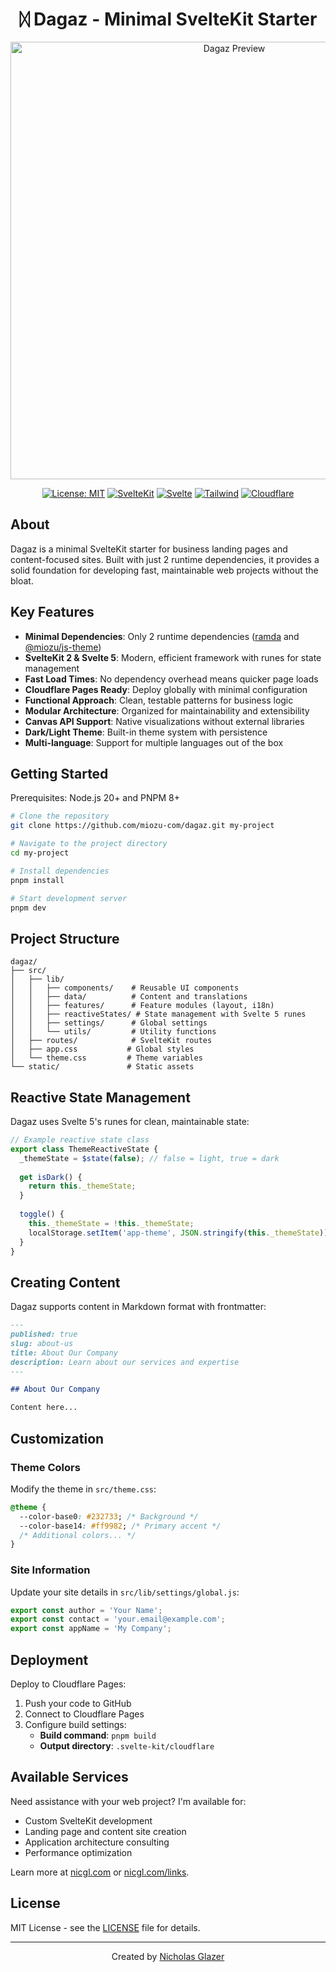 <div align="center">

# ᛞ Dagaz - Minimal SvelteKit Starter

<img src="https://via.placeholder.com/1200x300/232733/FF9982?text=Dagaz:+Minimal+SvelteKit+Starter" alt="Dagaz Preview" width="700">

[![License: MIT](https://img.shields.io/badge/License-MIT-blue.svg)](https://opensource.org/licenses/MIT)
[![SvelteKit](https://img.shields.io/badge/SvelteKit-2-FF3E00)](https://kit.svelte.dev/)
[![Svelte](https://img.shields.io/badge/Svelte-5-FF3E00)](https://svelte.dev/)
[![Tailwind](https://img.shields.io/badge/Tailwind-4-0EA5E9)](https://tailwindcss.com/)
[![Cloudflare](https://img.shields.io/badge/Cloudflare-Pages-F38020)](https://pages.cloudflare.com/)

</div>

## About

Dagaz is a minimal SvelteKit starter for business landing pages and content-focused sites. Built with just 2 runtime dependencies, it provides a solid foundation for developing fast, maintainable web projects without the bloat.

## Key Features

- **Minimal Dependencies**: Only 2 runtime dependencies ([ramda](https://github.com/ramda/ramda) and [@miozu/js-theme](https://github.com/miozu-com/js-theme))
- **SvelteKit 2 & Svelte 5**: Modern, efficient framework with runes for state management
- **Fast Load Times**: No dependency overhead means quicker page loads
- **Cloudflare Pages Ready**: Deploy globally with minimal configuration
- **Functional Approach**: Clean, testable patterns for business logic
- **Modular Architecture**: Organized for maintainability and extensibility
- **Canvas API Support**: Native visualizations without external libraries
- **Dark/Light Theme**: Built-in theme system with persistence
- **Multi-language**: Support for multiple languages out of the box

## Getting Started

Prerequisites: Node.js 20+ and PNPM 8+

```bash
# Clone the repository
git clone https://github.com/miozu-com/dagaz.git my-project

# Navigate to the project directory
cd my-project

# Install dependencies
pnpm install

# Start development server
pnpm dev
```

## Project Structure

```
dagaz/
├── src/
│   ├── lib/
│   │   ├── components/    # Reusable UI components
│   │   ├── data/          # Content and translations
│   │   ├── features/      # Feature modules (layout, i18n)
│   │   ├── reactiveStates/ # State management with Svelte 5 runes
│   │   ├── settings/      # Global settings
│   │   └── utils/         # Utility functions
│   ├── routes/            # SvelteKit routes
│   ├── app.css           # Global styles
│   └── theme.css         # Theme variables
└── static/               # Static assets
```

## Reactive State Management

Dagaz uses Svelte 5's runes for clean, maintainable state:

```javascript
// Example reactive state class
export class ThemeReactiveState {
  _themeState = $state(false); // false = light, true = dark
  
  get isDark() {
    return this._themeState;
  }
  
  toggle() {
    this._themeState = !this._themeState;
    localStorage.setItem('app-theme', JSON.stringify(this._themeState));
  }
}
```

## Creating Content

Dagaz supports content in Markdown format with frontmatter:

```markdown
---
published: true
slug: about-us
title: About Our Company
description: Learn about our services and expertise
---

## About Our Company

Content here...
```

## Customization

### Theme Colors

Modify the theme in `src/theme.css`:

```css
@theme {
  --color-base0: #232733; /* Background */
  --color-base14: #ff9982; /* Primary accent */
  /* Additional colors... */
}
```

### Site Information

Update your site details in `src/lib/settings/global.js`:

```javascript
export const author = 'Your Name';
export const contact = 'your.email@example.com';
export const appName = 'My Company';
```

## Deployment

Deploy to Cloudflare Pages:

1. Push your code to GitHub
2. Connect to Cloudflare Pages
3. Configure build settings:
   - **Build command**: `pnpm build`
   - **Output directory**: `.svelte-kit/cloudflare`

## Available Services

Need assistance with your web project? I'm available for:

- Custom SvelteKit development
- Landing page and content site creation
- Application architecture consulting
- Performance optimization

Learn more at [nicgl.com](https://nicgl.com) or [nicgl.com/links](https://nicgl.com/links).

## License

MIT License - see the [LICENSE](LICENSE) file for details.

---

<div align="center">
  <p>Created by <a href="https://github.com/nicholasglazer">Nicholas Glazer</a></p>
</div>
